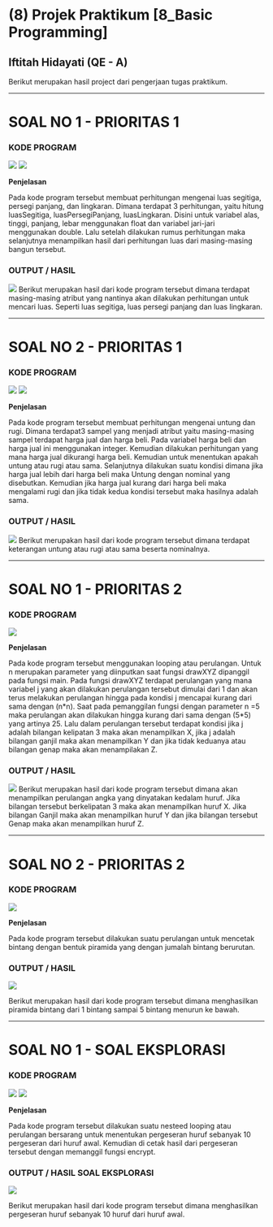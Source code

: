 # (8) Projek Praktikum [8_Basic Programming]
## Iftitah Hidayati (QE - A)
Berikut merupakan hasil project dari pengerjaan tugas praktikum.
___

# **SOAL NO 1** - PRIORITAS 1
### **KODE PROGRAM**
<img src="../Screenshoots/SS Tugas Prioritas 1 (80)/Soal 1 -Prio 1/1-bagian1.jpg">
<img src="../Screenshoots/SS Tugas Prioritas 1 (80)/Soal 1 -Prio 1/1-bagian2.jpg">

**Penjelasan**

<p>Pada kode program tersebut membuat perhitungan mengenai luas segitiga, persegi panjang, dan lingkaran. Dimana terdapat 3 perhitungan, yaitu hitung luasSegitiga, luasPersegiPanjang, luasLingkaran. Disini untuk variabel alas, tinggi, panjang, lebar menggunakan float dan variabel jari-jari menggunakan double. Lalu setelah dilakukan rumus perhitungan maka selanjutnya menampilkan hasil dari perhitungan luas dari masing-masing bangun tersebut.</p>

### **OUTPUT / HASIL**
<img src="../Screenshoots/SS Tugas Prioritas 1 (80)/Soal 1 -Prio 1/1-OUTPUT.jpg">
Berikut merupakan hasil dari kode program tersebut dimana terdapat masing-masing atribut yang nantinya akan dilakukan perhitungan untuk mencari luas. Seperti luas segitiga, luas persegi panjang dan luas lingkaran.

___
# **SOAL NO 2** - PRIORITAS 1
### **KODE PROGRAM**
<img src="../Screenshoots/SS Tugas Prioritas 1 (80)/Soal 2 -Prio 1/2-bagian1.jpg">
<img src="../Screenshoots/SS Tugas Prioritas 1 (80)/Soal 2 -Prio 1/2-bagian2.jpg">

**Penjelasan**

<p>Pada kode program tersebut membuat perhitungan mengenai untung dan rugi. Dimana terdapat3 sampel yang menjadi atribut yaitu masing-masing sampel terdapat harga jual dan harga beli. Pada variabel harga beli dan harga jual ini menggunakan integer. Kemudian dilakukan perhitungan yang mana harga jual dikurangi harga beli. Kemudian untuk menentukan apakah untung atau rugi atau sama. Selanjutnya dilakukan suatu kondisi dimana jika harga jual lebih dari harga beli maka Untung dengan nominal yang disebutkan. Kemudian jika harga jual kurang dari harga beli maka mengalami rugi dan jika tidak kedua kondisi tersebut maka hasilnya adalah sama.</p>

### **OUTPUT / HASIL**
<img src="../Screenshoots/SS Tugas Prioritas 1 (80)/Soal 2 -Prio 1/2-OUTPUT.jpg">
Berikut merupakan hasil dari kode program tersebut dimana terdapat keterangan untung atau rugi atau sama beserta nominalnya.

___
# **SOAL NO 1** - PRIORITAS 2
### **KODE PROGRAM**
<img src="../Screenshoots/SS Tugas Prioritas 2 (20)/Soal 1 -Prio 2/1-bagian1.jpg">

**Penjelasan**

<p>Pada kode program tersebut menggunakan looping atau perulangan. Untuk n merupakan parameter yang diinputkan saat fungsi drawXYZ dipanggil pada fungsi main. Pada fungsi drawXYZ terdapat perulangan yang mana variabel j yang akan dilakukan perulangan tersebut dimulai dari 1 dan akan terus melakukan perulangan hingga pada kondisi j mencapai kurang dari sama dengan (n*n). Saat pada pemanggilan fungsi dengan parameter n =5 maka perulangan akan dilakukan hingga kurang dari sama dengan (5*5) yang artinya 25. Lalu dalam perulangan tersebut terdapat kondisi jika j adalah bilangan kelipatan 3 maka akan menampilkan X, jika j adalah bilangan ganjil maka akan menampilkan Y dan jika tidak keduanya atau bilangan genap maka akan menampilakan Z. </p>

### **OUTPUT / HASIL**
<img src="../Screenshoots/SS Tugas Prioritas 2 (20)/Soal 1 -Prio 2/1-OUTPUT.jpg">
Berikut merupakan hasil dari kode program tersebut dimana akan menampilkan perulangan angka yang dinyatakan kedalam huruf. Jika bilangan tersebut berkelipatan 3 maka akan menampilkan huruf X. Jika bilangan Ganjil maka akan menampilkan huruf Y dan jika bilangan tersebut Genap maka akan menampilkan huruf Z.

___
# **SOAL NO 2** - PRIORITAS 2
### **KODE PROGRAM**
<img src="../Screenshoots/SS Tugas Prioritas 2 (20)/Soal 2 -Prio 2/2-bagian1.jpg">

**Penjelasan**

<p>Pada kode program tersebut dilakukan suatu perulangan untuk mencetak bintang dengan bentuk piramida yang dengan jumalah bintang berurutan.</p> 

### **OUTPUT / HASIL**
<img src="../Screenshoots/SS Tugas Prioritas 2 (20)/Soal 2 -Prio 2/2-OUTPUT.jpg">

Berikut merupakan hasil dari kode program tersebut dimana menghasilkan piramida bintang dari 1 bintang sampai 5 bintang menurun ke bawah.

___
# **SOAL NO 1** - SOAL EKSPLORASI
### **KODE PROGRAM**
<img src="../Screenshoots/SS Tugas Eksplorasi (20)/eks-bagian1.jpg">
<img src="../Screenshoots/SS Tugas Eksplorasi (20)/eks-bagian2.jpg">

**Penjelasan**

<p>Pada kode program tersebut dilakukan suatu nesteed looping atau perulangan bersarang untuk menentukan pergeseran huruf sebanyak 10 pergeseran dari huruf awal. Kemudian di cetak hasil dari pergeseran tersebut dengan memanggil fungsi encrypt.</p> 

### **OUTPUT / HASIL SOAL EKSPLORASI**
<img src="../Screenshoots/SS Tugas Eksplorasi (20)/eks-OUTPUT.jpg">

Berikut merupakan hasil dari kode program tersebut dimana menghasilkan pergeseran huruf sebanyak 10 huruf dari huruf awal.

